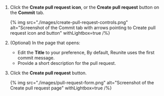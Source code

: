 1. Click the **Create pull request icon**, or the **Create pull request** button on the **Commit** tab.

    {% img
      src="./images/create-pull-request-controls.png"
      alt="Screenshot of the Commit tab with arrows pointing to Create pull request icon and button"
      withLightbox=true
    /%}
1. (Optional) In the page that opens:
    - Edit the **Title** to your preference, By default, Reunite uses the first commit message.
    - Provide a short description for the pull request.
1. Click the **Create pull request** button.

    {% img
      src="./images/pull-request-form.png"
      alt="Screenshot of the Create pull request page"
      withLightbox=true
    /%}